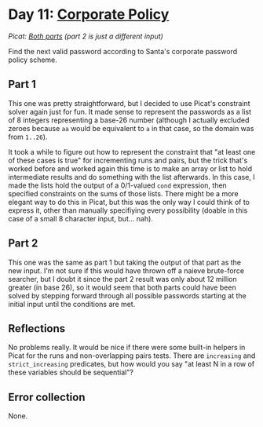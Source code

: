 # Day 11: [Corporate Policy](https://adventofcode.com/2015/day/11)
*Picat: [Both parts](https://github.com/DestyNova/advent_of_code_2015/blob/main/11/main.pi) (part 2 is just a different input)*

Find the next valid password according to Santa's corporate password policy scheme.

## Part 1

This one was pretty straightforward, but I decided to use Picat's constraint solver again just for fun. It made sense to represent the passwords as a list of 8 integers representing a base-26 number (although I actually excluded zeroes because `aa` would be equivalent to `a` in that case, so the domain was from `1..26`).

It took a while to figure out how to represent the constraint that "at least one of these cases is true" for incrementing runs and pairs, but the trick that's worked before and worked again this time is to make an array or list to hold intermediate results and do something with the list afterwards. In this case, I made the lists hold the output of a 0/1-valued `cond` expression, then specified constraints on the sums of those lists.
There might be a more elegant way to do this in Picat, but this was the only way I could think of to express it, other than manually specifiying every possibility (doable in this case of a small 8 character input, but... nah).

## Part 2

This one was the same as part 1 but taking the output of that part as the new input. I'm not sure if this would have thrown off a naieve brute-force searcher, but I doubt it since the part 2 result was only about 12 million greater (in base 26), so it would seem that both parts could have been solved by stepping forward through all possible passwords starting at the initial input until the conditions are met.

## Reflections

No problems really. It would be nice if there were some built-in helpers in Picat for the runs and non-overlapping pairs tests. There are `increasing` and `strict_increasing` predicates, but how would you say "at least N in a row of these variables should be sequential"?

## Error collection

None.
